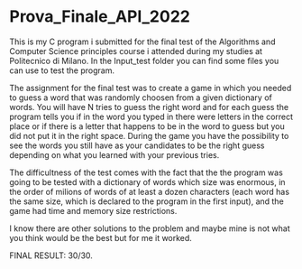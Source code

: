 # Prova_Finale_API_2022
This is my C program i submitted for the final test of the Algorithms and Computer Science principles course i attended during my studies at Politecnico di Milano.
In the Input_test folder you can find some files you can use to test the program.

The assignment for the final test was to create a game in which you needed to guess a word that was randomly choosen from a given dictionary of words. You will have N tries to guess the right word and for each guess the program tells you if in the word you typed in there were letters in the correct place or if there is a letter that happens to be in the word to guess but you did not put it in the right space.
During the game you have the possibility to see the words you still have as your candidates to be the right guess depending on what you learned with your previous tries.

The difficultness of the test comes with the fact that the the program was going to be tested with a dictionary of words which size was enormous, in the order of milions of words of at least a dozen characters (each word has the same size, which is declared to the program in the first input), and the game had time and memory size restrictions.

I know there are other solutions to the problem and maybe mine is not what you think would be the best but for me it worked.

FINAL RESULT: 30/30.
